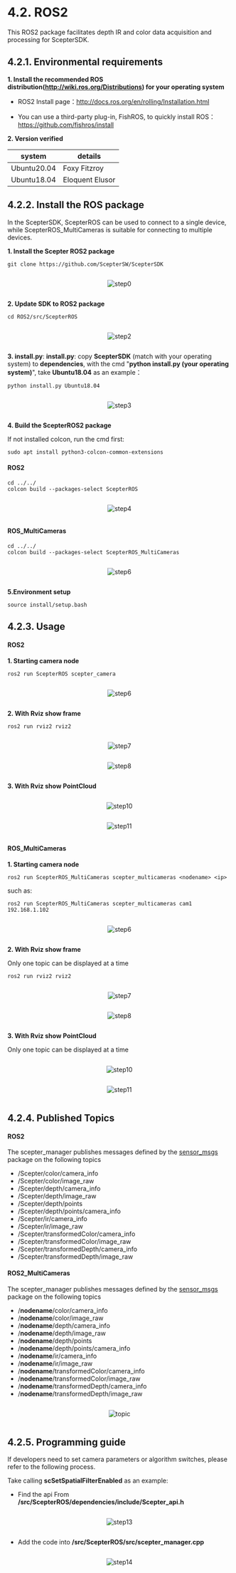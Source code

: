 # 4.2. ROS2

This ROS2 package facilitates depth IR and color data acquisition and processing for ScepterSDK.

## 4.2.1. Environmental requirements

**1. Install the recommended ROS distribution(<http://wiki.ros.org/Distributions>) for your operating system**

- ROS2 Install page：<http://docs.ros.org/en/rolling/Installation.html>

- You can use a third-party plug-in, FishROS, to quickly install ROS：<https://github.com/fishros/install>

**2. Version verified**

| system      | details         |
| ----------- | --------------- |
| Ubuntu20.04 | Foxy Fitzroy    |
| Ubuntu18.04 | Eloquent Elusor |

## 4.2.2. Install the ROS package

<!-- 在 ScepterSDK 中，ScepterROS 可以用于连接单个设备，而 ScepterROS_MultiCameras 则适用于连接多个设备。 -->

In the ScepterSDK, ScepterROS can be used to connect to a single device, while ScepterROS_MultiCameras is suitable for connecting to multiple devices.

**1. Install the Scepter ROS2 package**

```console
git clone https://github.com/ScepterSW/ScepterSDK
```

  <div class="center">

![step0](../../../zh-cn/ScepterSDK/3rd-Party-Plugin/ROS2-asserts/01.png)

  </div>

**2. Update SDK to ROS2 package**

```console
cd ROS2/src/ScepterROS
```

<div class="center">

![step2](../../../zh-cn/ScepterSDK/3rd-Party-Plugin/ROS2-asserts/02.png)

</div>

<!-- **3. install.py**: 通过命令"**python install.py (您的操作系统)**"，可以将与您操作系统匹配的**ScepterSDK**拷贝到**dependencies**文件夹中, 这里我们以**Ubuntu18.04**为例： -->

**3. install.py**: **install.py**: copy **ScepterSDK** (match with your operating system) to **dependencies**, with the cmd "**python install.py (your operating system)**", take **Ubuntu18.04** as an example：

```console
python install.py Ubuntu18.04
```

<div class="center">

![step3](../../../zh-cn/ScepterSDK/3rd-Party-Plugin/ROS2-asserts/03.png)

</div>

**4. Build the ScepterROS2 package**

If not installed colcon, run the cmd first:

```console
sudo apt install python3-colcon-common-extensions

```

<!-- tabs:start -->

#### **ROS2**

```console
cd ../../
colcon build --packages-select ScepterROS
```

<div class="center">

![step4](../../../zh-cn/ScepterSDK/3rd-Party-Plugin/ROS2-asserts/04.png)

</div>

#### **ROS_MultiCameras**

```console
cd ../../
colcon build --packages-select ScepterROS_MultiCameras
```

<div class="center">

![step6](../../../zh-cn/ScepterSDK/3rd-Party-Plugin/ROS2-asserts/05.png)

</div>

<!-- tabs:end -->

**5.Environment setup**

```console
source install/setup.bash
```

## 4.2.3. Usage

<!-- tabs:start -->

#### **ROS2**

**1. Starting camera node**

```console
ros2 run ScepterROS scepter_camera
```

<div class="center">

![step6](../../../zh-cn/ScepterSDK/3rd-Party-Plugin/ROS2-asserts/06.png)

</div>

**2. With Rviz show frame**

```console
ros2 run rviz2 rviz2
```

<div class="center">

![step7](../../../zh-cn/ScepterSDK/3rd-Party-Plugin/ROS2-asserts/07.png)

</div>

<div class="center">

![step8](../../../zh-cn/ScepterSDK/3rd-Party-Plugin/ROS2-asserts/08.png)

</div>

**3. With Rviz show PointCloud**

<div class="center">

![step10](../../../zh-cn/ScepterSDK/3rd-Party-Plugin/ROS2-asserts/09.png)

</div>

<div class="center">

![step11](../../../zh-cn/ScepterSDK/3rd-Party-Plugin/ROS2-asserts/10.png)

</div>

#### **ROS_MultiCameras**

**1. Starting camera node**

```console
ros2 run ScepterROS_MultiCameras scepter_multicameras <nodename> <ip>
```

such as:

```console
ros2 run ScepterROS_MultiCameras scepter_multicameras cam1 192.168.1.102
```

<div class="center">

![step6](../../../zh-cn/ScepterSDK/3rd-Party-Plugin/ROS2-asserts/11.png)

</div>

**2. With Rviz show frame**

Only one topic can be displayed at a time

```console
ros2 run rviz2 rviz2
```

<div class="center">

![step7](../../../zh-cn/ScepterSDK/3rd-Party-Plugin/ROS2-asserts/12.png)

</div>

<div class="center">

![step8](../../../zh-cn/ScepterSDK/3rd-Party-Plugin/ROS2-asserts/13.png)

</div>

**3. With Rviz show PointCloud**

Only one topic can be displayed at a time

<div class="center">

![step10](../../../zh-cn/ScepterSDK/3rd-Party-Plugin/ROS2-asserts/14.png)

</div>

<div class="center">

![step11](../../../zh-cn/ScepterSDK/3rd-Party-Plugin/ROS2-asserts/15.png)

</div>

<!-- tabs:end -->

## 4.2.4. Published Topics

<!-- tabs:start -->

#### **ROS2**

The scepter_manager publishes messages defined by the [sensor_msgs](http://wiki.ROS2.org/sensor_msgs) package on the following topics

- /Scepter/color/camera_info
- /Scepter/color/image_raw
- /Scepter/depth/camera_info
- /Scepter/depth/image_raw
- /Scepter/depth/points
- /Scepter/depth/points/camera_info
- /Scepter/ir/camera_info
- /Scepter/ir/image_raw
- /Scepter/transformedColor/camera_info
- /Scepter/transformedColor/image_raw
- /Scepter/transformedDepth/camera_info
- /Scepter/transformedDepth/image_raw

#### **ROS2_MultiCameras**

The scepter_manager publishes messages defined by the [sensor_msgs](http://wiki.ROS2.org/sensor_msgs) package on the following topics

- /**nodename**/color/camera_info
- /**nodename**/color/image_raw
- /**nodename**/depth/camera_info
- /**nodename**/depth/image_raw
- /**nodename**/depth/points
- /**nodename**/depth/points/camera_info
- /**nodename**/ir/camera_info
- /**nodename**/ir/image_raw
- /**nodename**/transformedColor/camera_info
- /**nodename**/transformedColor/image_raw
- /**nodename**/transformedDepth/camera_info
- /**nodename**/transformedDepth/image_raw

<div class="center">

![topic](../../../zh-cn/ScepterSDK/3rd-Party-Plugin/ROS2-asserts/16.png)

</div>

<!-- tabs:end -->

## 4.2.5. Programming guide

If developers need to set camera parameters or algorithm switches, please refer to the following process.

Take calling **scSetSpatialFilterEnabled** as an example:

- Find the api From **/src/ScepterROS/dependencies/include/Scepter_api.h**

<div class="center">

![step13](../../../zh-cn/ScepterSDK/3rd-Party-Plugin/ROS2-asserts/17.png)

</div>

- Add the code into **/src/ScepterROS/src/scepter_manager.cpp**

<div class="center">

![step14](../../../zh-cn/ScepterSDK/3rd-Party-Plugin/ROS2-asserts/18.png)

</div>

<style>
.center
{
  width: auto;
  display: table;
  margin-left: auto;
  margin-right: auto;
}
</style>
